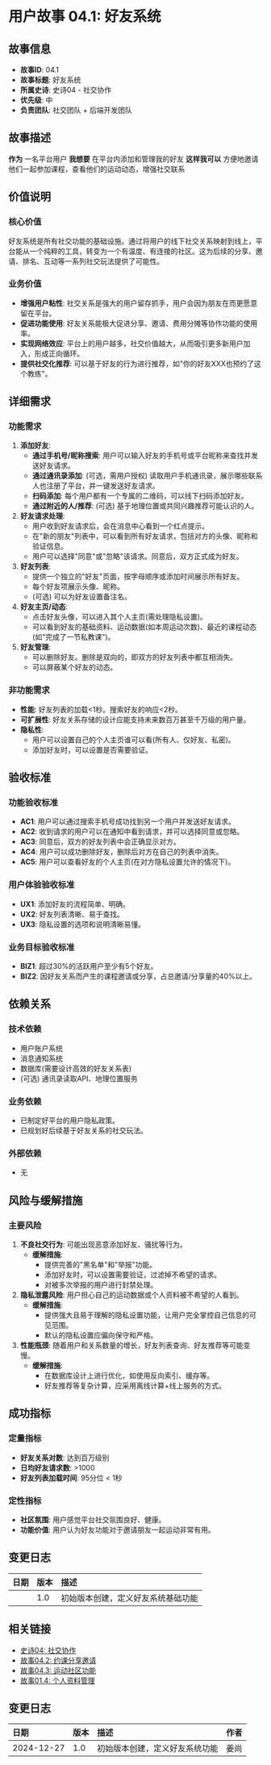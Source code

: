 # 用户故事 04.1: 好友系统

## 故事信息
- **故事ID**: 04.1
- **故事标题**: 好友系统
- **所属史诗**: 史诗04 - 社交协作
- **优先级**: 中
- **负责团队**: 社交团队 + 后端开发团队

## 故事描述

**作为** 一名平台用户
**我想要** 在平台内添加和管理我的好友
**这样我可以** 方便地邀请他们一起参加课程，查看他们的运动动态，增强社交联系

## 价值说明

### 核心价值
好友系统是所有社交功能的基础设施。通过将用户的线下社交关系映射到线上，平台能从一个纯粹的工具，转变为一个有温度、有连接的社区。这为后续的分享、邀请、排名、互动等一系列社交玩法提供了可能性。

### 业务价值
- **增强用户粘性**: 社交关系是强大的用户留存抓手，用户会因为朋友在而更愿意留在平台。
- **促进功能使用**: 好友关系能极大促进分享、邀请、费用分摊等协作功能的使用率。
- **实现网络效应**: 平台上的用户越多，社交价值越大，从而吸引更多新用户加入，形成正向循环。
- **提供社交化推荐**: 可以基于好友的行为进行推荐，如"你的好友XXX也预约了这个教练"。

## 详细需求

### 功能需求
1.  **添加好友**:
    *   **通过手机号/昵称搜索**: 用户可以输入好友的手机号或平台昵称来查找并发送好友请求。
    -   **通过通讯录添加**: (可选，需用户授权) 读取用户手机通讯录，展示哪些联系人也注册了平台，并一键发送好友请求。
    -   **扫码添加**: 每个用户都有一个专属的二维码，可以线下扫码添加好友。
    -   **通过附近的人/推荐**: (可选) 基于地理位置或共同兴趣推荐可能认识的人。
2.  **好友请求处理**:
    *   用户收到好友请求后，会在消息中心看到一个红点提示。
    *   在"新的朋友"列表中，可以看到所有好友请求，包括对方的头像、昵称和验证信息。
    -   用户可以选择"同意"或"忽略"该请求。同意后，双方正式成为好友。
3.  **好友列表**:
    *   提供一个独立的"好友"页面，按字母顺序或添加时间展示所有好友。
    *   每个好友项展示头像、昵称。
    *   (可选) 可以为好友设置备注名。
4.  **好友主页/动态**:
    *   点击好友头像，可以进入其个人主页(需处理隐私设置)。
    *   可以看到好友的基础资料、运动数据(如本周运动次数)、最近的课程动态(如"完成了一节私教课")。
5.  **好友管理**:
    *   可以删除好友。删除是双向的，即双方的好友列表中都互相消失。
    -   可以屏蔽某个好友的动态。

### 非功能需求
-   **性能**: 好友列表的加载<1秒。搜索好友的响应<2秒。
-   **可扩展性**: 好友关系存储的设计应能支持未来数百万甚至千万级的用户量。
-   **隐私性**:
    *   用户可以设置自己的个人主页谁可以看(所有人、仅好友、私密)。
    *   添加好友时，可以设置是否需要验证。

## 验收标准

### 功能验收标准
-   **AC1**: 用户可以通过搜索手机号成功找到另一个用户并发送好友请求。
-   **AC2**: 收到请求的用户可以在通知中看到请求，并可以选择同意或忽略。
-   **AC3**: 同意后，双方的好友列表中会正确显示对方。
-   **AC4**: 用户可以成功删除好友，删除后对方在自己的列表中消失。
-   **AC5**: 用户可以查看好友的个人主页(在对方隐私设置允许的情况下)。

### 用户体验验收标准
-   **UX1**: 添加好友的流程简单、明确。
-   **UX2**: 好友列表清晰、易于查找。
-   **UX3**: 隐私设置的选项和说明清晰易懂。

### 业务目标验收标准
-   **BIZ1**: 超过30%的活跃用户至少有5个好友。
-   **BIZ2**: 因好友关系而产生的课程邀请或分享，占总邀请/分享量的40%以上。

## 依赖关系

### 技术依赖
-   用户账户系统
-   消息通知系统
-   数据库(需要设计高效的好友关系表)
-   (可选) 通讯录读取API、地理位置服务

### 业务依赖
-   已制定好平台的用户隐私政策。
-   已规划好后续基于好友关系的社交玩法。

### 外部依赖
-   无

## 风险与缓解措施

### 主要风险
1.  **不良社交行为**: 可能出现恶意添加好友、骚扰等行为。
    -   **缓解措施**:
        *   提供完善的"黑名单"和"举报"功能。
        *   添加好友时，可以设置需要验证，过滤掉不希望的请求。
        *   对被多次举报的用户进行封禁处理。
2.  **隐私泄露风险**: 用户担心自己的运动数据或个人资料被不希望的人看到。
    -   **缓解措施**:
        *   提供强大且易于理解的隐私设置功能，让用户完全掌控自己信息的可见范围。
        *   默认的隐私设置应偏向保守和严格。
3.  **性能瓶颈**: 随着用户和关系数量的增长，好友列表查询、好友推荐等可能变慢。
    -   **缓解措施**:
        *   在数据库设计上进行优化，如使用反向索引、缓存等。
        *   好友推荐等复杂计算，应采用离线计算+线上服务的方式。

## 成功指标

### 定量指标
-   **好友关系对数**: 达到百万级别
-   **日均好友请求数**: >1000
-   **好友列表加载时间**: 95分位 < 1秒

### 定性指标
-   **社区氛围**: 用户感觉平台社交氛围良好、健康。
-   **功能价值**: 用户认为好友功能对于邀请朋友一起运动非常有用。

## 变更日志

| 日期 | 版本 | 描述 |
| :--- | :--- | :---------- |
|      | 1.0  | 初始版本创建，定义好友系统基础功能 |

## 相关链接

- [史诗04: 社交协作](../epics/epic-04-social-collaboration.md)
- [故事04.2: 约课分享邀请](story-04.2-booking-sharing.md)
- [故事04.3: 运动社区功能](story-04.3-sports-community.md)
- [故事01.4: 个人资料管理](story-01.4-profile-management.md)

## 变更日志

| 日期 | 版本 | 描述 | 作者 |
| :--- | :------ | :---------- | :----- |
| 2024-12-27 | 1.0 | 初始版本创建，定义好友系统功能 | 姜尚 | 